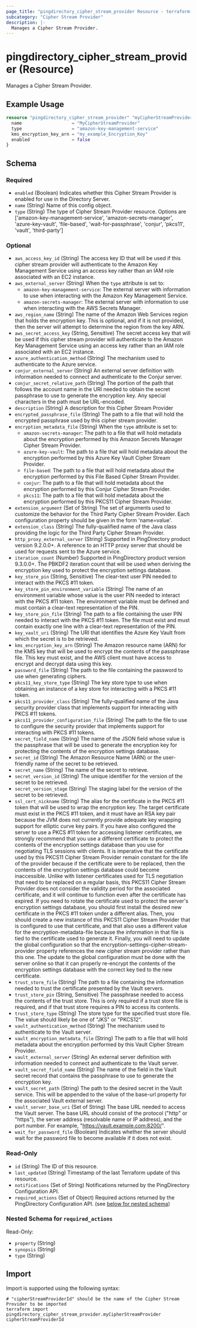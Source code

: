 ```yaml
---
page_title: "pingdirectory_cipher_stream_provider Resource - terraform-provider-pingdirectory"
subcategory: "Cipher Stream Provider"
description: |-
  Manages a Cipher Stream Provider.
---
```


# pingdirectory_cipher_stream_provider (Resource)

Manages a Cipher Stream Provider.

## Example Usage

```terraform
resource "pingdirectory_cipher_stream_provider" "myCipherStreamProvider" {
  name                   = "MyCipherStreamProvider"
  type                   = "amazon-key-management-service"
  kms_encryption_key_arn = "my_example_Encryption_Key"
  enabled                = false
}
```

<!-- schema generated by tfplugindocs -->
## Schema

### Required

- `enabled` (Boolean) Indicates whether this Cipher Stream Provider is enabled for use in the Directory Server.
- `name` (String) Name of this config object.
- `type` (String) The type of Cipher Stream Provider resource. Options are ['amazon-key-management-service', 'amazon-secrets-manager', 'azure-key-vault', 'file-based', 'wait-for-passphrase', 'conjur', 'pkcs11', 'vault', 'third-party']

### Optional

- `aws_access_key_id` (String) The access key ID that will be used if this cipher stream provider will authenticate to the Amazon Key Management Service using an access key rather than an IAM role associated with an EC2 instance.
- `aws_external_server` (String) When the `type` attribute is set to:
  - `amazon-key-management-service`: The external server with information to use when interacting with the Amazon Key Management Service.
  - `amazon-secrets-manager`: The external server with information to use when interacting with the AWS Secrets Manager.
- `aws_region_name` (String) The name of the Amazon Web Services region that holds the encryption key. This is optional, and if it is not provided, then the server will attempt to determine the region from the key ARN.
- `aws_secret_access_key` (String, Sensitive) The secret access key that will be used if this cipher stream provider will authenticate to the Amazon Key Management Service using an access key rather than an IAM role associated with an EC2 instance.
- `azure_authentication_method` (String) The mechanism used to authenticate to the Azure service.
- `conjur_external_server` (String) An external server definition with information needed to connect and authenticate to the Conjur server.
- `conjur_secret_relative_path` (String) The portion of the path that follows the account name in the URI needed to obtain the secret passphrase to use to generate the encryption key. Any special characters in the path must be URL-encoded.
- `description` (String) A description for this Cipher Stream Provider
- `encrypted_passphrase_file` (String) The path to a file that will hold the encrypted passphrase used by this cipher stream provider.
- `encryption_metadata_file` (String) When the `type` attribute is set to:
  - `amazon-secrets-manager`: The path to a file that will hold metadata about the encryption performed by this Amazon Secrets Manager Cipher Stream Provider.
  - `azure-key-vault`: The path to a file that will hold metadata about the encryption performed by this Azure Key Vault Cipher Stream Provider.
  - `file-based`: The path to a file that will hold metadata about the encryption performed by this File Based Cipher Stream Provider.
  - `conjur`: The path to a file that will hold metadata about the encryption performed by this Conjur Cipher Stream Provider.
  - `pkcs11`: The path to a file that will hold metadata about the encryption performed by this PKCS11 Cipher Stream Provider.
- `extension_argument` (Set of String) The set of arguments used to customize the behavior for the Third Party Cipher Stream Provider. Each configuration property should be given in the form 'name=value'.
- `extension_class` (String) The fully-qualified name of the Java class providing the logic for the Third Party Cipher Stream Provider.
- `http_proxy_external_server` (String) Supported in PingDirectory product version 9.2.0.0+. A reference to an HTTP proxy server that should be used for requests sent to the Azure service.
- `iteration_count` (Number) Supported in PingDirectory product version 9.3.0.0+. The PBKDF2 iteration count that will be used when deriving the encryption key used to protect the encryption settings database.
- `key_store_pin` (String, Sensitive) The clear-text user PIN needed to interact with the PKCS #11 token.
- `key_store_pin_environment_variable` (String) The name of an environment variable whose value is the user PIN needed to interact with the PKCS #11 token. The environment variable must be defined and must contain a clear-text representation of the PIN.
- `key_store_pin_file` (String) The path to a file containing the user PIN needed to interact with the PKCS #11 token. The file must exist and must contain exactly one line with a clear-text representation of the PIN.
- `key_vault_uri` (String) The URI that identifies the Azure Key Vault from which the secret is to be retrieved.
- `kms_encryption_key_arn` (String) The Amazon resource name (ARN) for the KMS key that will be used to encrypt the contents of the passphrase file. This key must exist, and the AWS client must have access to encrypt and decrypt data using this key.
- `password_file` (String) The path to the file containing the password to use when generating ciphers.
- `pkcs11_key_store_type` (String) The key store type to use when obtaining an instance of a key store for interacting with a PKCS #11 token.
- `pkcs11_provider_class` (String) The fully-qualified name of the Java security provider class that implements support for interacting with PKCS #11 tokens.
- `pkcs11_provider_configuration_file` (String) The path to the file to use to configure the security provider that implements support for interacting with PKCS #11 tokens.
- `secret_field_name` (String) The name of the JSON field whose value is the passphrase that will be used to generate the encryption key for protecting the contents of the encryption settings database.
- `secret_id` (String) The Amazon Resource Name (ARN) or the user-friendly name of the secret to be retrieved.
- `secret_name` (String) The name of the secret to retrieve.
- `secret_version_id` (String) The unique identifier for the version of the secret to be retrieved.
- `secret_version_stage` (String) The staging label for the version of the secret to be retrieved.
- `ssl_cert_nickname` (String) The alias for the certificate in the PKCS #11 token that will be used to wrap the encryption key. The target certificate must exist in the PKCS #11 token, and it must have an RSA key pair because the JVM does not currently provide adequate key wrapping support for elliptic curve key pairs.  If you have also configured the server to use a PKCS #11 token for accessing listener certificates, we strongly recommend that you use a different certificate to protect the contents of the encryption settings database than you use for negotiating TLS sessions with clients. It is imperative that the certificate used by this PKCS11 Cipher Stream Provider remain constant for the life of the provider because if the certificate were to be replaced, then the contents of the encryption settings database could become inaccessible. Unlike with listener certificates used for TLS negotiation that need to be replaced on a regular basis, this PKCS11 Cipher Stream Provider does not consider the validity period for the associated certificate, and it will continue to function even after the certificate has expired.  If you need to rotate the certificate used to protect the server's encryption settings database, you should first install the desired new certificate in the PKCS #11 token under a different alias. Then, you should create a new instance of this PKCS11 Cipher Stream Provider that is configured to use that certificate, and that also uses a different value for the encryption-metadata-file because the information in that file is tied to the certificate used to generate it. Finally, you will need to update the global configuration so that the encryption-settings-cipher-stream-provider property references the new cipher stream provider rather than this one. The update to the global configuration must be done with the server online so that it can properly re-encrypt the contents of the encryption settings database with the correct key tied to the new certificate.
- `trust_store_file` (String) The path to a file containing the information needed to trust the certificate presented by the Vault servers.
- `trust_store_pin` (String, Sensitive) The passphrase needed to access the contents of the trust store. This is only required if a trust store file is required, and if that trust store requires a PIN to access its contents.
- `trust_store_type` (String) The store type for the specified trust store file. The value should likely be one of "JKS" or "PKCS12".
- `vault_authentication_method` (String) The mechanism used to authenticate to the Vault server.
- `vault_encryption_metadata_file` (String) The path to a file that will hold metadata about the encryption performed by this Vault Cipher Stream Provider.
- `vault_external_server` (String) An external server definition with information needed to connect and authenticate to the Vault server.
- `vault_secret_field_name` (String) The name of the field in the Vault secret record that contains the passphrase to use to generate the encryption key.
- `vault_secret_path` (String) The path to the desired secret in the Vault service. This will be appended to the value of the base-url property for the associated Vault external server.
- `vault_server_base_uri` (Set of String) The base URL needed to access the Vault server. The base URL should consist of the protocol ("http" or "https"), the server address (resolvable name or IP address), and the port number. For example, "https://vault.example.com:8200/".
- `wait_for_password_file` (Boolean) Indicates whether the server should wait for the password file to become available if it does not exist.

### Read-Only

- `id` (String) The ID of this resource.
- `last_updated` (String) Timestamp of the last Terraform update of this resource.
- `notifications` (Set of String) Notifications returned by the PingDirectory Configuration API.
- `required_actions` (Set of Object) Required actions returned by the PingDirectory Configuration API. (see [below for nested schema](#nestedatt--required_actions))

<a id="nestedatt--required_actions"></a>
### Nested Schema for `required_actions`

Read-Only:

- `property` (String)
- `synopsis` (String)
- `type` (String)

## Import

Import is supported using the following syntax:

```shell
# "cipherStreamProviderId" should be the name of the Cipher Stream Provider to be imported
terraform import pingdirectory_cipher_stream_provider.myCipherStreamProvider cipherStreamProviderId
```

